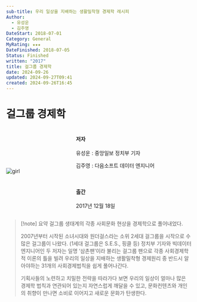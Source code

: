 ```yaml
---
sub-title: 우리 일상을 지배하는 생활밀착형 경제학 레시피
Author:
  - 유성운
  - 김주영
DateStart: 2018-07-01
Category: General
MyRating: ★★★
DateFinished: 2018-07-05
Status: Finished
written: "2017"
title: 걸그룹 경제학
date: 2024-09-26
updated: 2024-09-27T09:41
created: 2024-09-26T16:45
---
```


# 걸그룹 경제학

<div style="display: flex; align-items: center;">
	<div style="flex: 1;">
		<img src="https://contents.kyobobook.co.kr/sih/fit-in/458x0/pdt/9788950973056.jpg" alt="girl" style="max-width: 100%; height: auto;"> 
	</div>
	<div style="flex: 2; padding-left: 2rem;"> 
		<h4>저자 </h4>
		<p>유성운 : 중앙일보 정치부 기자</p> 
		<p>김주영 : 다음소프트 데이터 엔지니어</p> 
		<br/>
		<h4>출간 </h4>
		<p>2017년 12월 18일</p> 
	</div> 
</div>
 
> [!note] 요약
> 걸그룹 생태계의 각종 사회문화 현상을 경제학으로 풀어내었다.
> 
> 2007년부터 시작된 소녀시대와 원더걸스라는 소위 2세대 걸그룹을 시작으로 수많은 걸그룹이 나왔다. (1세대 걸그룹은 S.E.S., 핑클 등) 정치부 기자와 빅데이터 엔지니어인 두 저자는 일명 ‘삼촌팬’이라 불리는 걸그룹 팬으로 각종 사회경제학적 이론의 틀을 빌려 우리의 일상을 지배하는 생활밀착형 경제원리 중 반드시 알아야하는 31개의 사회경제법칙을 쉽게 풀어나간다.
> 
> 기획사들의 노련하고 치밀한 전략을 따라가다 보면 우리의 일상이 얼마나 많은 경제학 법칙과 연관되어 있는지 자연스럽게 깨달을 수 있고, 문화컨텐츠와 개인의 취향이 만나면 소비로 이어지고 새로운 문화가 탄생한다.
